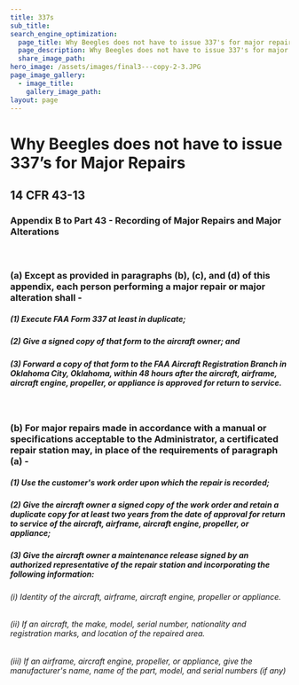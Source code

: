 ```yaml
---
title: 337s
sub_title:
search_engine_optimization:
  page_title: Why Beegles does not have to issue 337's for major repairs.
  page_description: Why Beegles does not have to issue 337's for major repairs.
  share_image_path:
hero_image: /assets/images/final3---copy-2-3.JPG
page_image_gallery:
  - image_title:
    gallery_image_path:
layout: page
---
```


# Why Beegles does not have to issue 337’s for Major Repairs

## 14 CFR 43-13

### Appendix B to Part 43 - Recording of Major Repairs and Major Alterations

#### &nbsp;

### (a) Except as provided in paragraphs (b), (c), and (d) of this appendix, each person performing a major repair or major alteration shall -

##### (1) Execute FAA Form 337 at least in duplicate;

##### (2) Give a signed copy of that form to the aircraft owner; and

##### (3) Forward a copy of that form to the FAA Aircraft Registration Branch in Oklahoma City, Oklahoma, within 48 hours after the aircraft, airframe, aircraft engine, propeller, or appliance is approved for return to service.

&nbsp;

### (b) For major repairs made in accordance with a manual or specifications acceptable to the Administrator, a certificated repair station may, in place of the requirements of paragraph (a) -

##### (1) Use the customer's work order upon which the repair is recorded;

##### (2) Give the aircraft owner a signed copy of the work order and retain a duplicate copy for at least two years from the date of approval for return to service of the aircraft, airframe, aircraft engine, propeller, or appliance;

##### (3) Give the aircraft owner a maintenance release signed by an authorized representative of the repair station and incorporating the following information:

###### (i) Identity of the aircraft, airframe, aircraft engine, propeller or appliance.

###### (ii) If an aircraft, the make, model, serial number, nationality and registration marks, and location of the repaired area.

###### (iii) If an airframe, aircraft engine, propeller, or appliance, give the manufacturer's name, name of the part, model, and serial numbers (if any)